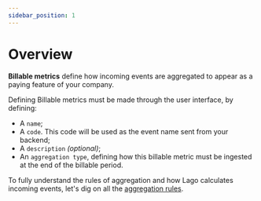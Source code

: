```yaml
---
sidebar_position: 1
---
```


# Overview

**Billable metrics** define how incoming events are aggregated to appear as a paying feature of your company.

Defining Billable metrics must be made through the user interface, by defining: 
- A `name`;
- A `code`. This code will be used as the event name sent from your backend;
- A `description` *(optional)*;
- An `aggregation type`, defining how this billable metric must be ingested at the end of the billable period.

To fully understand the rules of aggregation and how Lago calculates incoming events, let's dig on all the [aggregation rules](./aggregation-types).

